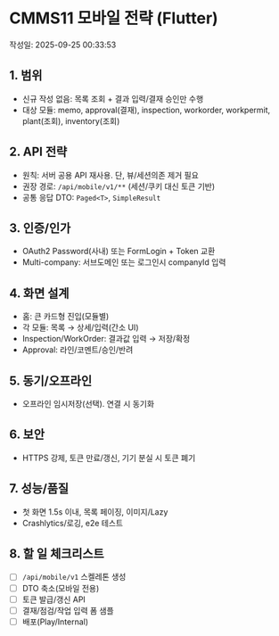 # CMMS11 모바일 전략 (Flutter)
작성일: 2025-09-25 00:33:53

## 1. 범위
- 신규 작성 없음: 목록 조회 + 결과 입력/결재 승인만 수행
- 대상 모듈: memo, approval(결재), inspection, workorder, workpermit, plant(조회), inventory(조회)

## 2. API 전략
- 원칙: 서버 공용 API 재사용. 단, 뷰/세션의존 제거 필요
- 권장 경로: `/api/mobile/v1/**` (세션/쿠키 대신 토큰 기반)
- 공통 응답 DTO: `Paged<T>`, `SimpleResult`

## 3. 인증/인가
- OAuth2 Password(사내) 또는 FormLogin + Token 교환
- Multi-company: 서브도메인 또는 로그인시 companyId 입력

## 4. 화면 설계
- 홈: 큰 카드형 진입(모듈별)
- 각 모듈: 목록 → 상세/입력(간소 UI)
- Inspection/WorkOrder: 결과값 입력 → 저장/확정
- Approval: 라인/코멘트/승인/반려

## 5. 동기/오프라인
- 오프라인 임시저장(선택). 연결 시 동기화

## 6. 보안
- HTTPS 강제, 토큰 만료/갱신, 기기 분실 시 토큰 폐기

## 7. 성능/품질
- 첫 화면 1.5s 이내, 목록 페이징, 이미지/Lazy
- Crashlytics/로깅, e2e 테스트

## 8. 할 일 체크리스트
- [ ] `/api/mobile/v1` 스켈레톤 생성
- [ ] DTO 축소(모바일 전용)
- [ ] 토큰 발급/갱신 API
- [ ] 결재/점검/작업 입력 폼 샘플
- [ ] 배포(Play/Internal)